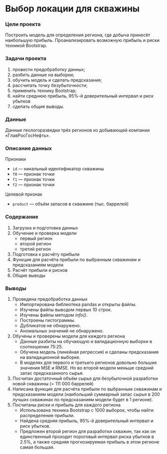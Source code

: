 # Выбор локации для скважины
### Цели проекта
Построить модель для определения региона, где добыча принесёт наибольшую прибыль. Проанализировать возможную прибыль и риски техникой Bootstrap. 
  
### Задачи проекта
1. провести предобработку данных;
2. разбить данные на выборки;  
3. обучить модель и сделать предсказания;  
4. рассчитать точку безубыточности;  
5. применить технику Bootstrap;  
6. найти среднюю прибыль, 95%-й доверительный интервал и риск убытков
7. сделать общие выводы.

### Данные
Данные геологоразведки трёх регионов из добывающей компании «ГлавРосГосНефть».

### Описание данных
Признаки
- <code>id</code> — никальный идентификатор скважины
- <code>f0</code> — признак точки
- <code>f1</code> — признак точки
- <code>f2</code> — признак точки 
  
Целевой признак
- <code>product</code> — объём запасов в скважине (тыс. баррелей)

### Содержание 
1. Загрузка и подготовка данных
2. Обучение и проверка модели
    - первый регион
    - второй регион
    - третий регион
3. Подготовка к расчёту прибыли
4. Функция для расчёта прибыли по выбранным скважинам и предсказаниям модели
5. Расчёт прибыли и рисков
6. Общие выводы

### Выводы
1. Проведена предобработка данных
    - Импортирована библиотека pandas и открыты файлы.
    - Изучены файлы выводом первых 10 строк.
    - Изучены файлы методом <i>info()</i>.
    - Построены гистограммы.  
    - Дубликатов не обнаружено.
    - Аномальных значений не обнаружено.
2. Обучены и проверены модели для каждого региона
    - Данные разбиты на обучающую и валидационную выборки в соотношении 75:25.
    - Обучена модель (линейная регрессия) и сделаны предсказания на валидационной выборке.
    - В моделях для первого и третьего регионов довольно большие значения MSE и RMSE. Но во второй модели меньше средний запас предсказанного сырья.
3. Посчитан достаточный объём сырья для безубыточной разработки новой скважины (= 111 000 баррелей)
4. Написана функция для расчёта прибыли по выбранным скважинам и предсказаниям модели (наибольший суммарный запас сырья в 200 лучших скважинах по предсказаниям модели будет в 1 регионе).
5. Посчитаны риски и прибыль для каждого региона
    - Использована техника Bootstrap с 1000 выборок, чтобы найти распределение прибыли.
    - Найдена средняя прибыль, 95%-й доверительный интервал и риск убытков.
    - Предложен второй регион для разработки скважин, так как он единственный проходит пороговый интервал риска убытков в 2.5%, а также средняя прогнозируемая прибыль в этом регионе самая большая.
